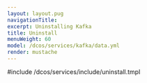 ```yaml
---
layout: layout.pug
navigationTitle:
excerpt: Uninstalling Kafka
title: Uninstall
menuWeight: 60
model: /dcos/services/kafka/data.yml
render: mustache
---
```


#include /dcos/services/include/uninstall.tmpl
